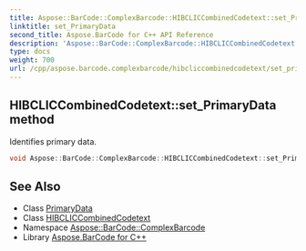 ```yaml
---
title: Aspose::BarCode::ComplexBarcode::HIBCLICCombinedCodetext::set_PrimaryData method
linktitle: set_PrimaryData
second_title: Aspose.BarCode for C++ API Reference
description: 'Aspose::BarCode::ComplexBarcode::HIBCLICCombinedCodetext::set_PrimaryData method. Identifies primary data in C++.'
type: docs
weight: 700
url: /cpp/aspose.barcode.complexbarcode/hibcliccombinedcodetext/set_primarydata/
---
```

## HIBCLICCombinedCodetext::set_PrimaryData method


Identifies primary data.

```cpp
void Aspose::BarCode::ComplexBarcode::HIBCLICCombinedCodetext::set_PrimaryData(System::SharedPtr<Aspose::BarCode::ComplexBarcode::PrimaryData> value)
```

## See Also

* Class [PrimaryData](../../primarydata/)
* Class [HIBCLICCombinedCodetext](../)
* Namespace [Aspose::BarCode::ComplexBarcode](../../)
* Library [Aspose.BarCode for C++](../../../)
